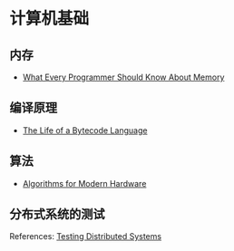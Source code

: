 # 计算机基础

## 内存

- [What Every Programmer Should Know About Memory](https://people.freebsd.org/~lstewart/articles/cpumemory.pdf)

## 编译原理

- [The Life of a Bytecode Language](https://betterprogramming.pub/the-life-of-a-bytecode-language-fca666928e7b)

## 算法

- [Algorithms for Modern Hardware](https://en.algorithmica.org/hpc/)

## 分布式系统的测试

References: [Testing Distributed Systems](https://asatarin.github.io/testing-distributed-systems/)


